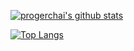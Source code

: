 [![progerchai's github stats](https://github-readme-stats.vercel.app/api?username=progerchai)](https://github.com/progerchai)

[![Top Langs](https://github-readme-stats.vercel.app/api/top-langs/?username=progerchai&hide=c,c%2B%2B&)](https://github.com/progerchai)

<!--

Here are some ideas to get you started:

- 🔭 I’m currently working on ...
- 🌱 I’m currently learning ...
- 👯 I’m looking to collaborate on ...
- 🤔 I’m looking for help with ...
- 💬 Ask me about ...
- 📫 How to reach me: ...
- 😄 Pronouns: ...
- ⚡ Fun fact: ...
-->
